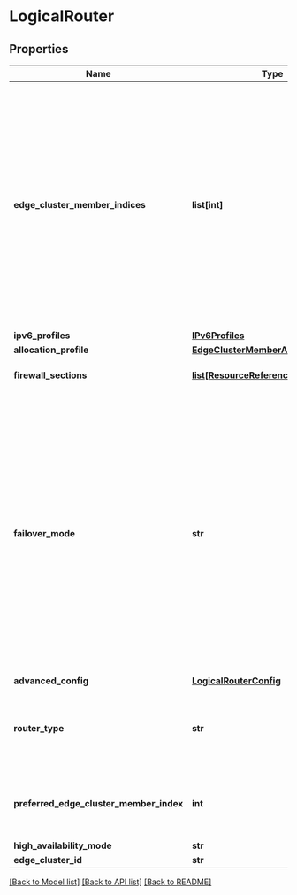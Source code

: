 # LogicalRouter

## Properties
Name | Type | Description | Notes
------------ | ------------- | ------------- | -------------
**edge_cluster_member_indices** | **list[int]** | For stateful services, the logical router should be associated with edge cluster. For TIER 1 logical router, for manual placement of service router within the cluster, edge cluster member indices needs to be provided else same will be auto-allocated. You can provide maximum two indices for HA ACTIVE_STANDBY. For TIER0 logical router this property is no use and placement is derived from logical router uplink or loopback port.  | [optional] 
**ipv6_profiles** | [**IPv6Profiles**](IPv6Profiles.md) |  | [optional] 
**allocation_profile** | [**EdgeClusterMemberAllocationProfile**](EdgeClusterMemberAllocationProfile.md) |  | [optional] 
**firewall_sections** | [**list[ResourceReference]**](ResourceReference.md) | List of Firewall sections related to Logical Router. | [optional] 
**failover_mode** | **str** | Determines the behavior when a logical router instance restarts after a failure. If set to PREEMPTIVE, the preferred node will take over, even if it causes another failure. If set to NON_PREEMPTIVE, then the instance that restarted will remain secondary. This property must not be populated unless the high_availability_mode property is set to ACTIVE_STANDBY. If high_availability_mode property is set to ACTIVE_STANDBY and this property is not specified then default will be NON_PREEMPTIVE.  | [optional] 
**advanced_config** | [**LogicalRouterConfig**](LogicalRouterConfig.md) |  | [optional] 
**router_type** | **str** | TIER0 for external connectivity. TIER1 for two tier topology with TIER0 on top. VRF for isolation of routing table on TIER0.  | 
**preferred_edge_cluster_member_index** | **int** | Preferred edge cluster member index which is required for PREEMPTIVE failover mode. Used for Tier0 routers only.  | [optional] 
**high_availability_mode** | **str** | High availability mode | [optional] 
**edge_cluster_id** | **str** | Used for tier0 routers | [optional] 

[[Back to Model list]](../README.md#documentation-for-models) [[Back to API list]](../README.md#documentation-for-api-endpoints) [[Back to README]](../README.md)

